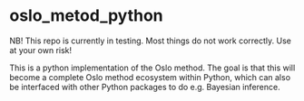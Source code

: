 # oslo_metod_python

NB! This repo is currently in testing. Most things do not work correctly. Use at your own risk!

This is a python implementation of the Oslo method. The goal is that this will become a complete Oslo method ecosystem within Python, which can also be interfaced with other Python packages to do e.g. Bayesian inference.


